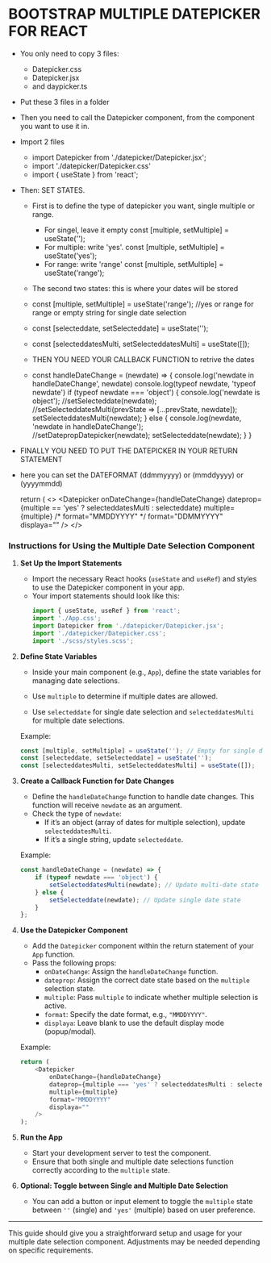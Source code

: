 # BOOTSTRAP MULTIPLE DATEPICKER FOR REACT

- You only need to copy 3 files:
  - Datepicker.css
  - Datepicker.jsx 
  - and daypicker.ts 
- Put these 3 files in a folder
- Then you need to call the Datepicker component, from the component you want to use it in.

- Import 2 files
   - import Datepicker from './datepicker/Datepicker.jsx';
   - import './datepicker/Datepicker.css'
   - import { useState } from 'react';

- Then: SET STATES. 
   - First is to define the type of datepicker you want, single multiple or range. 
      - For singel, leave it empty  const [multiple, setMultiple] = useState('');
      - For multiple: write 'yes'. const [multiple, setMultiple] = useState('yes');
      - For range: write 'range'  const [multiple, setMultiple] = useState('range');
      
  - The second two states:  this is where your dates will be stored
  - const [multiple, setMultiple] = useState('range'); //yes or range for range or  empty string for single date selection
  - const [selecteddate, setSelecteddate] = useState('');
  - const [selecteddatesMulti, setSelecteddatesMulti] = useState([]);

  - THEN YOU NEED YOUR CALLBACK FUNCTION to retrive the dates 
  - const handleDateChange = (newdate) => {
    console.log('newdate in handleDateChange', newdate)
    console.log(typeof newdate, 'typeof newdate')
    if (typeof newdate === 'object') {
      console.log('newdate is object');
      //setSelecteddate(newdate);
      //setSelecteddatesMulti(prevState => [...prevState, newdate]);
      setSelecteddatesMulti(newdate);
    }
    else {
      console.log(newdate, 'newdate in handleDateChange');
      //setDatepropDatepicker(newdate);
      setSelecteddate(newdate);
    }
  }

- FINALLY YOU NEED TO PUT THE DATEPICKER IN YOUR RETURN STATEMENT 
- here you can set the DATEFORMAT (ddmmyyyy) or (mmddyyyy) or (yyyymmdd)

  return (
    <>
      <Datepicker onDateChange={handleDateChange}
        dateprop={multiple == 'yes' ? selecteddatesMulti : selecteddate}
        multiple={multiple} /* format="MMDDYYYY" */ format="DDMMYYYY"
        displaya=""
      />
    </>

    
### Instructions for Using the Multiple Date Selection Component

1. **Set Up the Import Statements**
   - Import the necessary React hooks (`useState` and `useRef`) and styles to use the Datepicker component in your app. 
   - Your import statements should look like this:
     ```javascript
     import { useState, useRef } from 'react';
     import './App.css';
     import Datepicker from './datepicker/Datepicker.jsx';
     import './datepicker/Datepicker.css';
     import './scss/styles.scss';
     ```

2. **Define State Variables**
   - Inside your main component (e.g., `App`), define the state variables for managing date selections.
   - Use `multiple` to determine if multiple dates are allowed.

   - Use `selecteddate` for single date selection and `selecteddatesMulti` for multiple date selections.

   Example:
   ```javascript
   const [multiple, setMultiple] = useState(''); // Empty for single date selection, 'yes' for multiple, 'range' for range
   const [selecteddate, setSelecteddate] = useState('');
   const [selecteddatesMulti, setSelecteddatesMulti] = useState([]);
   ```

3. **Create a Callback Function for Date Changes**
   - Define the `handleDateChange` function to handle date changes. This function will receive `newdate` as an argument.
   - Check the type of `newdate`:
     - If it’s an object (array of dates for multiple selection), update `selecteddatesMulti`.
     - If it’s a single string, update `selecteddate`.

   Example:
   ```javascript
   const handleDateChange = (newdate) => {
       if (typeof newdate === 'object') {
           setSelecteddatesMulti(newdate); // Update multi-date state
       } else {
           setSelecteddate(newdate); // Update single date state
       }
   };
   ```

4. **Use the Datepicker Component**
   - Add the `Datepicker` component within the return statement of your `App` function.
   - Pass the following props:
     - `onDateChange`: Assign the `handleDateChange` function.
     - `dateprop`: Assign the correct date state based on the `multiple` selection state.
     - `multiple`: Pass `multiple` to indicate whether multiple selection is active.
     - `format`: Specify the date format, e.g., `"MMDDYYYY"`.
     - `displaya`: Leave blank to use the default display mode (popup/modal).

   Example:
   ```javascript
   return (
       <Datepicker 
           onDateChange={handleDateChange}
           dateprop={multiple === 'yes' ? selecteddatesMulti : selecteddate}
           multiple={multiple}
           format="MMDDYYYY"
           displaya=""
       />
   );
   ```

5. **Run the App**
   - Start your development server to test the component.
   - Ensure that both single and multiple date selections function correctly according to the `multiple` state.

6. **Optional: Toggle between Single and Multiple Date Selection**
   - You can add a button or input element to toggle the `multiple` state between `''` (single) and `'yes'` (multiple) based on user preference.

---

This guide should give you a straightforward setup and usage for your multiple date selection component. Adjustments may be needed depending on specific requirements.
